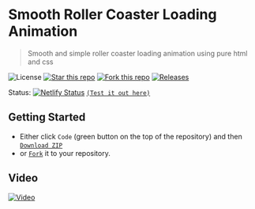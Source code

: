 # Smooth Roller Coaster Loading Animation
> Smooth and simple roller coaster loading animation using pure html and css

![License](https://img.shields.io/npm/l/css-star-rating.svg)
[![Star this repo](https://badgen.net/github/stars/blank-yt/Smooth-Roller-Coaster-Loading-Animation)](https://github.com/blank-yt/Smooth-Roller-Coaster-Loading-Animation/stargazers/)
[![Fork this repo](https://badgen.net/github/forks/blank-yt/Smooth-Roller-Coaster-Loading-Animation)](https://github.com/blank-yt/Smooth-Roller-Coaster-Loading-Animation/fork/)
[![Releases](https://img.shields.io/github/downloads/blank-yt/Smooth-Roller-Coaster-Loading-Animation/total.svg)](https://github.com/blank-yt/Smooth-Roller-Coaster-Loading-Animation/archive/refs/tags/Release.zip)

Status: [![Netlify Status](https://api.netlify.com/api/v1/badges/b82e38c7-eaef-4d8f-bac0-a3344862ad05/deploy-status)](https://deluxe-pothos-8d557d.netlify.app/) [`(Test it out here)`](https://deluxe-pothos-8d557d.netlify.app/)

## Getting Started
- Either click `Code` (green button on the top of the repository) and then [`Download ZIP`](https://github.com/blank-yt/Smooth-Roller-Coaster-Loading-Animation/archive/refs/tags/Release.zip)
- or [`Fork`](https://github.com/blank-yt/Smooth-Roller-Coaster-Loading-Animation/fork) it to your repository.

## Video
[![Video](https://img.youtube.com/vi/ZtqTUSV6P7o/0.jpg)](https://www.youtube.com/watch?v=ZtqTUSV6P7o)
